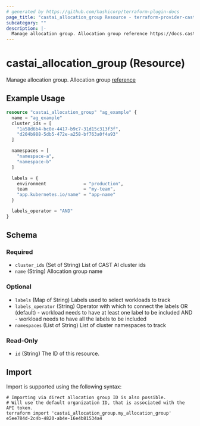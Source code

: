 ```yaml
---
# generated by https://github.com/hashicorp/terraform-plugin-docs
page_title: "castai_allocation_group Resource - terraform-provider-castai"
subcategory: ""
description: |-
  Manage allocation group. Allocation group reference https://docs.cast.ai/docs/allocation-groups
---
```


# castai_allocation_group (Resource)

Manage allocation group. Allocation group [reference](https://docs.cast.ai/docs/allocation-groups)

## Example Usage

```terraform
resource "castai_allocation_group" "ag_example" {
  name = "ag_example"
  cluster_ids = [
    "1a58d6b4-bc0e-4417-b9c7-31d15c313f3f",
    "d204b988-5db5-472e-a258-bf763a0f4a93"
  ]

  namespaces = [
    "namespace-a",
    "namespace-b"
  ]

  labels = {
    environment              = "production",
    team                     = "my-team",
    "app.kubernetes.io/name" = "app-name"
  }

  labels_operator = "AND"
}
```

<!-- schema generated by tfplugindocs -->
## Schema

### Required

- `cluster_ids` (Set of String) List of CAST AI cluster ids
- `name` (String) Allocation group name

### Optional

- `labels` (Map of String) Labels used to select workloads to track
- `labels_operator` (String) Operator with which to connect the labels
	OR (default) - workload needs to have at least one label to be included
	AND - workload needs to have all the labels to be included
- `namespaces` (List of String) List of cluster namespaces to track

### Read-Only

- `id` (String) The ID of this resource.

## Import

Import is supported using the following syntax:

```shell
# Importing via direct allocation group ID is also possible.
# Will use the default organization ID, that is associated with the API token.
terraform import 'castai_allocation_group.my_allocation_group' e5ee784d-2c4b-4820-ab4e-16e4b81534a4
```
